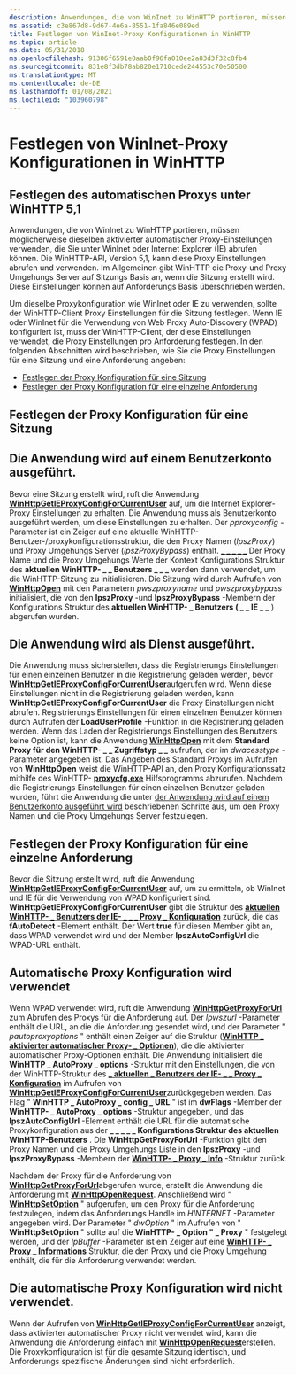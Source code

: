 ```yaml
---
description: Anwendungen, die von WinInet zu WinHTTP portieren, müssen möglicherweise dieselben aktivierter automatischer Proxy-Einstellungen verwenden, die Sie unter WinInet oder Internet Explorer (IE) abrufen können.
ms.assetid: c3e867d8-9d67-4e6a-8551-1fa846e089ed
title: Festlegen von WinInet-Proxy Konfigurationen in WinHTTP
ms.topic: article
ms.date: 05/31/2018
ms.openlocfilehash: 91306f6591e0aab0f96fa010ee2a83d3f32c8fb4
ms.sourcegitcommit: 831e8f3db78ab820e1710cede244553c70e50500
ms.translationtype: MT
ms.contentlocale: de-DE
ms.lasthandoff: 01/08/2021
ms.locfileid: "103960798"
---
```

# <a name="setting-wininet-proxy-configurations-in-winhttp"></a>Festlegen von WinInet-Proxy Konfigurationen in WinHTTP

## <a name="setting-automatic-proxy-on-winhttp-51"></a>Festlegen des automatischen Proxys unter WinHTTP 5,1

Anwendungen, die von WinInet zu WinHTTP portieren, müssen möglicherweise dieselben aktivierter automatischer Proxy-Einstellungen verwenden, die Sie unter WinInet oder Internet Explorer (IE) abrufen können. Die WinHTTP-API, Version 5,1, kann diese Proxy Einstellungen abrufen und verwenden. Im Allgemeinen gibt WinHTTP die Proxy-und Proxy Umgehungs Server auf Sitzungs Basis an, wenn die Sitzung erstellt wird. Diese Einstellungen können auf Anforderungs Basis überschrieben werden.

Um dieselbe Proxykonfiguration wie WinInet oder IE zu verwenden, sollte der WinHTTP-Client Proxy Einstellungen für die Sitzung festlegen. Wenn IE oder WinInet für die Verwendung von Web Proxy Auto-Discovery (WPAD) konfiguriert ist, muss der WinHTTP-Client, der diese Einstellungen verwendet, die Proxy Einstellungen pro Anforderung festlegen. In den folgenden Abschnitten wird beschrieben, wie Sie die Proxy Einstellungen für eine Sitzung und eine Anforderung angeben:

-   [Festlegen der Proxy Konfiguration für eine Sitzung](#setting-the-proxy-configuration-on-a-session)
-   [Festlegen der Proxy Konfiguration für eine einzelne Anforderung](#setting-the-proxy-configuration-on-a-single-request)

## <a name="setting-the-proxy-configuration-on-a-session"></a>Festlegen der Proxy Konfiguration für eine Sitzung

## <a name="the-application-is-running-on-a-user-account"></a>Die Anwendung wird auf einem Benutzerkonto ausgeführt.

Bevor eine Sitzung erstellt wird, ruft die Anwendung [**WinHttpGetIEProxyConfigForCurrentUser**](/windows/desktop/api/Winhttp/nf-winhttp-winhttpgetieproxyconfigforcurrentuser) auf, um die Internet Explorer-Proxy Einstellungen zu erhalten. Die Anwendung muss als Benutzerkonto ausgeführt werden, um diese Einstellungen zu erhalten. Der *pproxyconfig* -Parameter ist ein Zeiger auf eine aktuelle WinHTTP-Benutzer-/proxykonfigurationsstruktur, die den Proxy Namen (*lpszProxy*) und Proxy Umgehungs Server (*lpszProxyBypass*) enthält. [**\_ \_ \_ \_ \_**](/windows/win32/api/winhttp/ns-winhttp-winhttp_current_user_ie_proxy_config) Der Proxy Name und die Proxy Umgehungs Werte der Kontext Konfigurations Struktur des **aktuellen WinHTTP- \_ \_ Benutzers \_ \_ \_** werden dann verwendet, um die WinHTTP-Sitzung zu initialisieren. Die Sitzung wird durch Aufrufen von [**WinHttpOpen**](/windows/desktop/api/Winhttp/nf-winhttp-winhttpopen) mit den Parametern *pwszproxyname* und *pwszproxybypass* initialisiert, die von den **lpszProxy** -und **lpszProxyBypass** -Membern der Konfigurations Struktur des **aktuellen WinHTTP- \_ Benutzers ( \_ \_ IE \_ \_** ) abgerufen wurden.

## <a name="the-application-is-running-as-a-service"></a>Die Anwendung wird als Dienst ausgeführt.

Die Anwendung muss sicherstellen, dass die Registrierungs Einstellungen für einen einzelnen Benutzer in die Registrierung geladen werden, bevor [**WinHttpGetIEProxyConfigForCurrentUser**](/windows/desktop/api/Winhttp/nf-winhttp-winhttpgetieproxyconfigforcurrentuser)aufgerufen wird. Wenn diese Einstellungen nicht in die Registrierung geladen werden, kann **WinHttpGetIEProxyConfigForCurrentUser** die Proxy Einstellungen nicht abrufen. Registrierungs Einstellungen für einen einzelnen Benutzer können durch Aufrufen der **LoadUserProfile** -Funktion in die Registrierung geladen werden. Wenn das Laden der Registrierungs Einstellungen des Benutzers keine Option ist, kann die Anwendung [**WinHttpOpen**](/windows/desktop/api/Winhttp/nf-winhttp-winhttpopen) mit dem **Standard Proxy für den WinHTTP- \_ \_ Zugriffstyp \_ \_** aufrufen, der im *dwacesstype* -Parameter angegeben ist. Das Angeben des Standard Proxys im Aufrufen von **WinHttpOpen** weist die WinHTTP-API an, den Proxy Konfigurationssatz mithilfe des WinHTTP- [**proxycfg.exe**](proxycfg-exe--a-proxy-configuration-tool.md) Hilfsprogramms abzurufen. Nachdem die Registrierungs Einstellungen für einen einzelnen Benutzer geladen wurden, führt die Anwendung die unter [der Anwendung wird auf einem Benutzerkonto ausgeführt wird](#the-application-is-running-on-a-user-account) beschriebenen Schritte aus, um den Proxy Namen und die Proxy Umgehungs Server festzulegen.

## <a name="setting-the-proxy-configuration-on-a-single-request"></a>Festlegen der Proxy Konfiguration für eine einzelne Anforderung

Bevor die Sitzung erstellt wird, ruft die Anwendung [**WinHttpGetIEProxyConfigForCurrentUser**](/windows/desktop/api/Winhttp/nf-winhttp-winhttpgetieproxyconfigforcurrentuser) auf, um zu ermitteln, ob WinInet und IE für die Verwendung von WPAD konfiguriert sind. **WinHttpGetIEProxyConfigForCurrentUser** gibt die Struktur des [**aktuellen WinHTTP- \_ Benutzers der IE- \_ \_ \_ Proxy \_ Konfiguration**](/windows/win32/api/winhttp/ns-winhttp-winhttp_current_user_ie_proxy_config) zurück, die das **fAutoDetect** -Element enthält. Der Wert **true** für diesen Member gibt an, dass WPAD verwendet wird und der Member **lpszAutoConfigUrl** die WPAD-URL enthält.

## <a name="automatic-proxy-configuration-is-used"></a>Automatische Proxy Konfiguration wird verwendet

Wenn WPAD verwendet wird, ruft die Anwendung [**WinHttpGetProxyForUrl**](/windows/desktop/api/Winhttp/nf-winhttp-winhttpgetproxyforurl) zum Abrufen des Proxys für die Anforderung auf. Der *lpwszurl* -Parameter enthält die URL, an die die Anforderung gesendet wird, und der Parameter " *pautoproxyoptions* " enthält einen Zeiger auf die Struktur ([**WinHTTP \_ aktivierter automatischer Proxy- \_ Optionen**](/windows/win32/api/winhttp/ns-winhttp-winhttp_autoproxy_options)), die die aktivierter automatischer Proxy-Optionen enthält. Die Anwendung initialisiert die **WinHTTP \_ AutoProxy \_ options** -Struktur mit den Einstellungen, die von der WinHTTP-Struktur des [**\_ aktuellen \_ Benutzers der IE- \_ \_ Proxy \_ Konfiguration**](/windows/win32/api/winhttp/ns-winhttp-winhttp_current_user_ie_proxy_config) im Aufrufen von [**WinHttpGetIEProxyConfigForCurrentUser**](/windows/desktop/api/Winhttp/nf-winhttp-winhttpgetieproxyconfigforcurrentuser)zurückgegeben werden. Das Flag " **WinHTTP \_ AutoProxy \_ config \_ URL** " ist im **dwFlags** -Member der **WinHTTP- \_ AutoProxy \_ options** -Struktur angegeben, und das **lpszAutoConfigUrl** -Element enthält die URL für die automatische Proxykonfiguration aus der **\_ \_ \_ \_ \_ Konfigurations Struktur des aktuellen WinHTTP-Benutzers** . Die **WinHttpGetProxyForUrl** -Funktion gibt den Proxy Namen und die Proxy Umgehungs Liste in den **lpszProxy** -und **lpszProxyBypass** -Membern der [**WinHTTP- \_ Proxy \_ Info**](/windows/win32/api/winhttp/ns-winhttp-winhttp_proxy_info) -Struktur zurück.

Nachdem der Proxy für die Anforderung von [**WinHttpGetProxyForUrl**](/windows/desktop/api/Winhttp/nf-winhttp-winhttpgetproxyforurl)abgerufen wurde, erstellt die Anwendung die Anforderung mit [**WinHttpOpenRequest**](/windows/desktop/api/Winhttp/nf-winhttp-winhttpopenrequest). Anschließend wird " [**WinHttpSetOption**](/windows/desktop/api/Winhttp/nf-winhttp-winhttpsetoption) " aufgerufen, um den Proxy für die Anforderung festzulegen, indem das Anforderungs Handle im *HINTERNET* -Parameter angegeben wird. Der Parameter " *dwOption* " im Aufrufen von " **WinHttpSetOption** " sollte auf die **WinHTTP- \_ Option " \_ Proxy** " festgelegt werden, und der *lpBuffer* -Parameter ist ein Zeiger auf eine [**WinHTTP- \_ Proxy \_ Informations**](/windows/win32/api/winhttp/ns-winhttp-winhttp_proxy_info) Struktur, die den Proxy und die Proxy Umgehung enthält, die für die Anforderung verwendet werden.

## <a name="automatic-proxy-configuration-is-not-used"></a>Die automatische Proxy Konfiguration wird nicht verwendet.

Wenn der Aufrufen von [**WinHttpGetIEProxyConfigForCurrentUser**](/windows/desktop/api/Winhttp/nf-winhttp-winhttpgetieproxyconfigforcurrentuser) anzeigt, dass aktivierter automatischer Proxy nicht verwendet wird, kann die Anwendung die Anforderung einfach mit [**WinHttpOpenRequest**](/windows/desktop/api/Winhttp/nf-winhttp-winhttpopenrequest)erstellen. Die Proxykonfiguration ist für die gesamte Sitzung identisch, und Anforderungs spezifische Änderungen sind nicht erforderlich.

 

 




